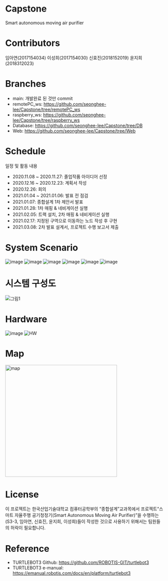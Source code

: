 # Capstone
Smart autonomous moving air purifier

# Contributors
임아연(2017154034)
이성희(2017154030)
신효진(2018152019)
윤지희(2018312023)

# Branches
- main: 개발완료 된 것만 commit
- remotePC_ws: https://github.com/seonghee-lee/Capstone/tree/remotePC_ws
- raspberry_ws: https://github.com/seonghee-lee/Capstone/tree/raspberry_ws
- Database: https://github.com/seonghee-lee/Capstone/tree/DB
- Web: https://github.com/seonghee-lee/Capstone/tree/Web

# Schedule
일정 및 활동 내용
- 2020.11.08 ~ 2020.11.27: 졸업작품 아이디어 선정
- 2020.12.16 ~ 2020.12.23: 계획서 작성
- 2020.12.26: 회의
- 2021.01.04 ~ 2021.01.06: 발표 전 점검
- 2021.01.07: 종합설계 1차 제안서 발표
- 2021.01.28: 1차 매핑 & 네비게이션 실행
- 2021.02.05: 트랙 설치, 2차 매핑 & 네비게이션 실행
- 2021.02.17: 지정된 구역으로 이동하는 노드 작성 후 구현
- 2021.03.08: 2차 발표 설계서, 프로젝트 수행 보고서 제출


# System Scenario
![image](https://user-images.githubusercontent.com/74324866/123063076-0dd92300-d448-11eb-83b4-033a072a2d5e.png)
![image](https://user-images.githubusercontent.com/74324866/123063101-16315e00-d448-11eb-9e9e-4b1ae749cbea.png)
![image](https://user-images.githubusercontent.com/74324866/123063397-542e8200-d448-11eb-8eab-8ec03b3ee6a2.png)
![image](https://user-images.githubusercontent.com/74324866/123063212-29442e00-d448-11eb-8b4a-687ef40e908c.png)
![image](https://user-images.githubusercontent.com/74324866/123063230-2e08e200-d448-11eb-9c84-ebcf082c6393.png)
![image](https://user-images.githubusercontent.com/74324866/123063275-37924a00-d448-11eb-8306-0fa3b2ef4b40.png)

# 시스템 구성도
![그림1](https://user-images.githubusercontent.com/74324866/123063887-c1421780-d448-11eb-9c23-baa9f1f4f439.png)

# Hardware
![image](https://user-images.githubusercontent.com/74324866/123063658-948e0000-d448-11eb-9a9a-e7d83b9e7c88.png)
![HW](https://user-images.githubusercontent.com/74324866/112432150-cfb65f80-8d83-11eb-83c8-93d56ab1d572.png)

# Map
<img width="355" alt="map" src="https://user-images.githubusercontent.com/74324866/123063970-d454e780-d448-11eb-9a47-53b7989a6270.png">

# License
이 프로젝트는 한국산업기술대학교 컴퓨터공학부의 “종합설계”교과목에서 프로젝트“스마트 자율주행 공기청정기(Smart Autonomous Moving Air Purifier)”을 수행하는  
(S3-3, 임아연, 신효진, 윤지희, 이성희)들이 작성한 것으로 사용하기 위해서는 팀원들의 허락이 필요합니다.

# Reference

- TURTLEBOT3 Github: https://github.com/ROBOTIS-GIT/turtlebot3
- TURTLEBOT3 e-manual: https://emanual.robotis.com/docs/en/platform/turtlebot3
